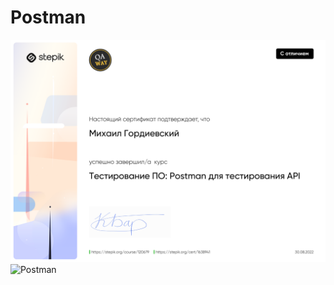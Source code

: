 # Postman


<div>
<img src="https://github.com/Gordmick/HOMEWORKS_Course_V_Ksendzov/blob/main/Postman/Images/stepik-certificate-120679-6cb73f4.png";
</div>
<div>
<img src="https://learndirectus.com/content/images/size/w2000/2022/03/postman.png" title="Postman"  alt="Postman" width="800" height="220"/>&nbsp;
</div>
